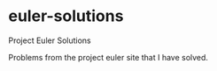 euler-solutions
===============

Project Euler Solutions

Problems from the project euler site that I have solved.
